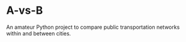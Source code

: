 A-vs-B
======

An amateur Python project to compare public transportation networks within and between cities.
